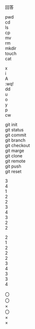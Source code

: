 回答

pwd  
cd  
ls  
cp  
mv  
rm  
mkdir  
touch  
cat  
  
x  
i  
A  
:wq!  
dd  
u  
o  
y  
p  
cw  

git init  
git status  
git commit  
git branch  
git checkout  
git marge  
git clone  
git remote  
git push  
git reset  
  
3  
4  
1  
2  
2  
3  
4  
3  
2  
2  
  
2  
1  
2  
2  
2  
3  
4  
3  
3  
4  
  
〇  
〇  
×  
〇  
×  
×  
